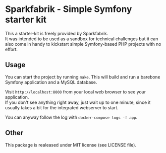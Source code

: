 # Sparkfabrik - Simple Symfony starter kit

This a starter-kit is freely provided by Sparkfabrik.  
It was intended to be used as a sandbox for technical challenges but it can also come in handy to kickstart simple Symfony-based PHP projects with no effort.

## Usage

You can start the project by running `make`. This will build and run a barebone Symfony application and a MySQL database.

Visit `http://localhost:8000` from your local web browser to see your application.  
If you don't see anything right away, just wait up to one minute, since it usually takes a bit for the integrated webserver to start.

You can anyway follow the log with `docker-compose logs -f app`.

## Other

This package is realeased under MIT license (see LICENSE file).

